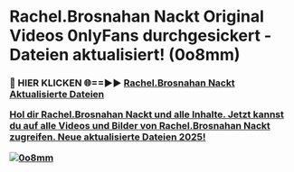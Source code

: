 # Rachel.Brosnahan Nackt Original Videos 0nlyFans durchgesickert - Dateien aktualisiert! (0o8mm)

<h3>🔴 HIER KLICKEN 🌐==►► <a href="https://tinyurl.com/h6vf6nb8" rel="nofollow">Rachel.Brosnahan Nackt Aktualisierte Dateien

Hol dir Rachel.Brosnahan Nackt und alle Inhalte. Jetzt kannst du auf alle Videos und Bilder von Rachel.Brosnahan Nackt zugreifen. Neue aktualisierte Dateien 2025!

[![0o8mm](https://i.imgur.com/sD4kR3V.gif)](https://tinyurl.com/h6vf6nb8)
